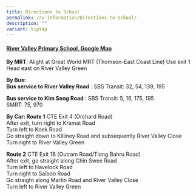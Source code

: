 ```yaml
---
title: Directions to School
permalink: /rv-information/Directions-to-School/
description: ""
variant: tiptap
---
```

<h4><a href="https://goo.gl/maps/MC9HhRPRbTCHbiuG9" rel="noopener noreferrer nofollow" target="_blank">River Valley Primary School, Google Map</a></h4><p><strong>By MRT</strong>: Alight at&nbsp;Great World MRT (Thomson-East Coast Line) Use&nbsp;exit 1 Head&nbsp;east&nbsp;on&nbsp;River Valley Green <br></p><p><strong>By Bus:<br>Bus service to River Valley Road</strong> : SBS Transit: 32, 54, 139, 195</p><p><strong>Bus service to Kim Seng Road</strong> : SBS Transit: 5, 16, 175, 195 &nbsp;&nbsp;&nbsp;&nbsp;&nbsp;<br>SMRT: 75,&nbsp;970 <br></p><p><strong>By Car: Route 1</strong> CTE Exit 4 (Orchard Road)&nbsp;<br>After exit, turn right to Kramat Road&nbsp; &nbsp;&nbsp;<br>Turn left to Koek Road&nbsp;<br>Go straight down to Killiney Road and subsequently River Valley Close<br>Turn right to River Valley Green</p><p></p><p><strong>Route 2</strong>&nbsp;CTE Exit 1B (Outram Road/Tiong Bahru Road)&nbsp; &nbsp; &nbsp;&nbsp;<br>After exit, go straight along Chin Swee Road<br>Turn left to Havelock Road<br>Turn right to Saiboo Road<br>Go straight along Martin Road and River Valley Close&nbsp; &nbsp;&nbsp;<br>Turn left to River Valley Green</p>